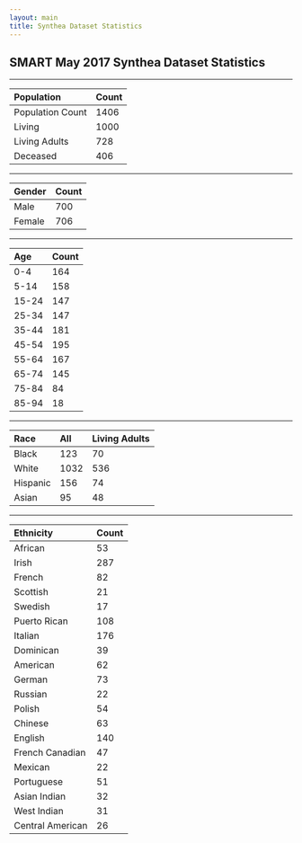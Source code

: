 ```yaml
---
layout: main
title: Synthea Dataset Statistics
---
```


## SMART May 2017 Synthea Dataset Statistics 

---


<div class="before-table"></div>

| Population |  Count   | 
| :-------|:-------|
| Population Count  | 1406  |
|  Living    | 1000   |
|  Living Adults  | 728  |
|  Deceased   | 406   |

___

<div class="before-table"></div>

| Gender  |  Count   | 
| :------| :------|
| Male | 700   |
| Female   | 706  |

___

<div class="before-table"></div>

Age | Count
:----| :----
 0-4 | 164
 5-14 | 158
 15-24 | 147
 25-34 |147
 35-44 | 181
 45-54 | 195
 55-64 | 167
 65-74 |145
 75-84 | 84
 85-94 | 18

___

<div class="before-table"></div>

Race | All    | Living Adults 
:-----| :-----| :-----
Black | 123 | 70
White | 1032 | 536
Hispanic| 156 | 74
Asian | 95 | 48

___

<div class="before-table"></div>

Ethnicity |Count 
:------| :----
African | 53
Irish | 287
French | 82
Scottish | 21
Swedish | 17
Puerto Rican | 108
Italian | 176
Dominican | 39
American | 62
German | 73
Russian | 22
Polish |  54
Chinese | 63
English | 140
French Canadian | 47
Mexican | 22
Portuguese | 51
Asian Indian |  32
West Indian | 31
Central American | 26



